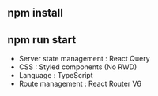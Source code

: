 ## npm install

## npm run start

-   Server state management : React Query
-   CSS : Styled components (No RWD)
-   Language : TypeScript
-   Route management : React Router V6
